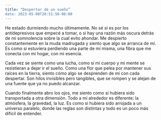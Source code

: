 ```yaml
---
title: "Despertar de un sueño” 
date: 2023-05-08T20:51:56-06:00
---
```


He estado durmiendo mucho últimamente. No sé si es por los antidepresivos que empecé a tomar, o si hay una razón más oscura detrás de mi somnolencia sobre la cual evito ahondar. Me despierto constantemente en la muda madrugada y siento que algo se arranca de mí. Es como si estuviera perdiendo una parte de mí misma, una fibra que me conecta con mi hogar, con mi esencia.

Cada vez se siente como una lucha, como si mi cuerpo y mi mente se resistieran a dejar ir el sueño. Como una flor que pelea por mantener sus raíces en la tierra, siento cómo algo se desprenden de mí con cada despertar. Son hilos invisibles pero tangibles, que se rompen y se alejan de una fuente que ya no puedo alcanzar.

Cuando finalmente abro los ojos, me siento como si hubiera sido transportada a otra dimensión. Todo a mi alrededor es diferente: la atmósfera, la gravedad, la luz. Es como si hubiera sido arrojada a un universo paralelo, donde las reglas son distintas y todo es un poco más difícil de entender.